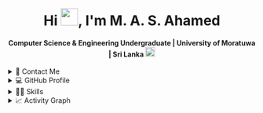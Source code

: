 <div align="center">
<h1 align="center">Hi <img width="35" src="https://github.com/imshaaz21/imshaaz21/blob/main/img/waving.gif">, I'm M. A. S. Ahamed</h1>
<h4 align="center">Computer Science & Engineering Undergraduate | University of Moratuwa | Sri Lanka <img src ="https://user-images.githubusercontent.com/77115237/190556825-ff01bd2f-ffd3-4b49-a88c-9e44f646aa5c.png" width="20px" height = "auto">  </h4>
</div>
<!--
<div align="center">
  <a href="https://github.com/imshaaz21">
  <img  src="https://github.com/imshaaz21/imshaaz21/blob/main/img/snake.svg"
       alt="snake" /></a>
</div>
-->
<details>
  <summary>📱 Contact Me</summary>
<div>
  <samp>
    <h3 align="center">you can reach me by 🏃🏽‍♂️</h3>
    <p align="center">
      <br/>
      <a href="https://www.linkedin.com/in/shanaazahamed/" target="blank"><img align="center"
         src="https://img.shields.io/badge/linkedin-%231DA1F2.svg?style=for-the-badge&logo=linkedin&logoColor=white"
         alt="Shanaaz" height="30" target="blank"/></a>
      <a href="mailto:shanaaz.19@cse.mrt.ac.lk" target="blank"><img align="center"
         src="https://img.shields.io/badge/gmail-EA4335.svg?style=for-the-badge&logo=gmail&logoColor=white"
         alt="Shanaaz" height="30"/></a>
    </p>

  </samp>
</div>
</details>

<details> 
  <summary>💻 GitHub Profile</summary>
  <div>
    <h3 align="center">💻 Github</h3>
      <br/>
        <p align="center">
          <a href="https://github.com/ShanaazAhamed/">
          <img src = "https://github-readme-stats.vercel.app/api/top-langs/?username=imshaaz21&theme=dracula&show_icons=true&layout=compact&hide_border=true"/>
          </a>
        </p>
        <p align="center">
          <a href="https://github.com/ShanaazAhamed/">
          <img width="49.5%" src="https://github-readme-stats.vercel.app/api?username=imshaaz21&show_icons=true&theme=dracula&hide_border=true" />
          <img width="49.5%" src="https://github-readme-streak-stats.herokuapp.com/?user=imshaaz21&theme=dracula&hide_border=true" />
          </a>
       </p>
     <br>
  </div>    
</details>

<details>
  <summary>👨‍💻 Skills</summary>
  <br/>
  <p align="center">
  <a href="https://skillicons.dev">
    <img src="https://skillicons.dev/icons?i=git,c,java,linux,mysql,firebase,nodejs,express,react,php,flutter,js,ts,py,tensorflow,flask&perline=8" />
    
  </a>
<!--     [![My Skills](https://skillicons.dev/icons?i=git,c,java,linux,mysql,firebase,nodejs,express,react,php,flutter,js,ts,py,tensorflow,flask&perline=8)](https://skillicons.dev) -->
</p>
</details>

<details>
  <summary>📈 Activity Graph</summary>
  <br/>
  <h2 align="center"> My Current Activity 🤟</h2>
  <img alt="Shanaaz Ahamed's Activity Graph" src="https://github-readme-activity-graph.cyclic.app/graph?username=imshaaz21&theme=dracula"/>
</details>

